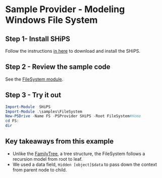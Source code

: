 # Sample Provider - Modeling Windows File System

## Step 1- Install SHiPS

Follow the instructions [in here][readme] to download and install the SHiPS.

## Step 2 - Review the sample code

See the [FileSystem module][fs].

## Step 3 - Try it out

```powershell
Import-Module  SHiPS
Import-Module .\samples\FileSystem
New-PSDrive -Name FS -PSProvider SHiPS -Root FileSystem#Home
cd FS:
dir
```

## Key takeaways from this example

- Unlike  the [FamilyTree][ft], a tree structure, the FileSystem follows a recursion model from root to leaf.
- We used a data field, `Hidden [object]$data`  to pass down the context from parent node to child.

[readme]: ../../README.md#Installing-SHiPS
[fs]: FileSystem.psm1
[ft]: ../FamilyTree
